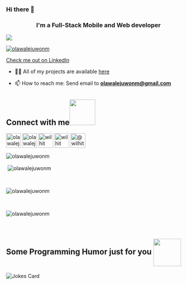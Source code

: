 <!--

![](https://visitor-badge.laobi.icu/badge?page_id=OlawaleJuwonM.OlawaleJuwonM)

[![Github](https://img.shields.io/github/followers/CharalambosIoannou?label=Follow&style=social)](https://github.com/OlawaleJuwonm)

![GitHub stats](https://github-readme-stats.vercel.app/api?username=OlawaleJuwonM&show_icons=true&theme=tokyonight)

![Top Langs](https://github-readme-stats.vercel.app/api/top-langs/?username=OlawaleJuwonM&theme=tokyonight)

-->

<!--
**olawalejuwonm/olawalejuwonm** is a ✨ _special_ ✨ repository because its `README.md` (this file) appears on your GitHub profile.

Here are some ideas to get you started:

- 🔭 I’m currently working on ...
- 🌱 I’m currently learning ...
- 👯 I’m looking to collaborate on ...
- 🤔 I’m looking for help with ...
- 💬 Ask me about ...
- 📫 How to reach me: ...
- 😄 Pronouns: ...
- ⚡ Fun fact: ...
-->


### Hi there 👋
<h3 align="center">I'm a Full-Stack Mobile and Web developer</h3>

<!-- <p align="left"> <img src="https://komarev.com/ghpvc/?username=olawalejuwonm&label=Profile%20views&color=0e75b6&style=flat" alt="olawalejuwonm" /> </p> -->
![](https://visitor-badge.laobi.icu/badge?page_id=OlawaleJuwonM.OlawaleJuwonM)
<!-- <p align="left"> <a href='https://archiveprogram.github.com/'><img src='https://raw.githubusercontent.com/acervenky/animated-github-badges/master/assets/acbadge.gif' width='3%' height='3%'></a> <a href='https://docs.github.com/en/developers'><img src='https://raw.githubusercontent.com/acervenky/animated-github-badges/master/assets/devbadge.gif' width='3%' height='3%'></a> <a href='https://github.com/pricing'><img src='https://raw.githubusercontent.com/acervenky/animated-github-badges/master/assets/pro.gif' width='3%' height='3%'></a> <a href='https://stars.github.com/'><img src='https://raw.githubusercontent.com/acervenky/animated-github-badges/master/assets/starbadge.gif' width='3%' height='3%'></a> <a href='https://docs.github.com/en/github/supporting-the-open-source-community-with-github-sponsors'><img src='https://raw.githubusercontent.com/acervenky/animated-github-badges/master/assets/sponsorbadge.gif' width='3%' height='3%'></a> </p> -->
<!-- <p align="left"> <a href="https://github.com/ryo-ma/github-profile-trophy"><img src="https://github-profile-trophy.vercel.app/?username=olawalejuwonm" alt="rvndsngwn" /></a> </p> -->

<p align="left"> <a href="https://twitter.com/olawalejuwonm" target="blank"><img src="https://img.shields.io/twitter/follow/olawalejuwonm?logo=twitter&style=for-the-badge" alt="olawalejuwonm" /></a> </p>


 
<!-- - 🔭 I’m currently working with [Akilli X](https://www.akillix.com/)
 -->
<!-- - 🌱 I’m currently learning **GraphQL with Dart and Flutter**
 -->
<!-- - 👯 I’m looking to collaborate on [Flutter Based Projects](https://wilfriedkongolo.wilhitorg.com)
 -->
<!-- - 🤝 I’m looking for help with [DS, AI and ML based projects](https://www.wilfriedkongolo.wilhitorg.com)
 -->
 <a href="https://www.linkedin.com/in/olawalejuwonm/" target="blank">Check me out on LinkedIn</a>
- 👨‍💻 All of my projects are available [here](https://olawalejuwonm.herokuapp.com)

<!-- - 📝 I write articles at times on [Medium](https://medium.com/olawalejuwonm)
 -->
<!-- - 💬 Ask me about **Flutter, Android, Web, Python**
 -->
- 📫 How to reach me: Send email to **olawalejuwonm@gmail.com**

<!-- - 📄 Know about my experiences [Wilfried/Wilhit](https://www.wilfriedkongolo.wilhitorg.com)
 -->
<!-- - ⚡ Fun fact **I think of coding and designing as breathing**
 -->


<h2 align="left">Connect with me<img src='https://raw.githubusercontent.com/ShahriarShafin/ShahriarShafin/main/Assets/handshake.gif' width="70px"></h2>
<p align="left">
<!-- <a href="https://dev.to/olawalejuwonm" target="blank"><img align="center" src="https://www.vectorlogo.zone/logos/devto/devto-icon.svg" alt="olawalejuwonm" height="40" width="40" /></a> -->
<a href="https://twitter.com/olawalejuwonm" target="blank"><img align="center" src="https://img.icons8.com/doodle/96/000000/twitter--v1.png" alt="olawalejuwonm" height="40" width="40" /></a>
<a href="https://www.linkedin.com/in/olawalejuwonm/" target="blank"><img align="center" src="https://img.icons8.com/doodle/96/000000/linkedin--v2.png" alt="olawalejuwonm" height="40" width="40" /></a>
<!-- <a href="https://stackoverflow.com/users/12103749/olawalejuwonm?" target="blank"><img align="center" src="https://img.icons8.com/color/96/000000/stackoverflow.png" alt="wilhit" height="40" width="40" /></a> -->
<a href="https://www.facebook.com/olawalejuwonm" target="blank"><img align="center" src="https://img.icons8.com/doodle/96/000000/facebook-new.png" alt="wilhit" height="40" width="40" /></a>
<a href="https://www.instagram.com/olawalejuwonm/" target="blank"><img align="center" src="https://img.icons8.com/doodle/48/000000/instagram-new.png" alt="wilhit" height="40" width="40" /></a>
<a href="https://medium.com/@olawalejuwonm" target="blank"><img align="center" src="https://img.icons8.com/nolan/96/medium-new.png" alt="@wilhit" height="40" width="40" /></a> 
<!-- <a href="https://t.me/wilhit" target="blank"><img align="center" src="https://img.icons8.com/doodle/96/000000/telegram-app.png" alt="wilhit" height="40" width="40" /></a>  -->
<!-- <a href="https://www.youtube.com/channel/UCaNK_SsXyXh0IWUE8GuzMkQ/featured" target="blank"><img align="center" src="https://img.icons8.com/doodle/96/000000/youtube--v1.png" alt="wilhit" height="40" width="40" /></a> -->
</p>

<!-- 
<h2 align="left">Languages and Tools I use <img src = "https://media2.giphy.com/media/QssGEmpkyEOhBCb7e1/giphy.gif?cid=ecf05e47a0n3gi1bfqntqmob8g9aid1oyj2wr3ds3mg700bl&rid=giphy.gif" width = 25px></h2>
<p align="left"> 
<a href="https://dart.dev" target="_blank"> <img src="https://www.vectorlogo.zone/logos/dartlang/dartlang-icon.svg" alt="dart" width="40" height="40"/> </a>  
<a href="https://flutter.dev" target="_blank"> <img src="https://www.vectorlogo.zone/logos/flutterio/flutterio-icon.svg" alt="flutter" width="40" height="40"/> </a> 
<!-- <a href="https://git-scm.com/" target="_blank"> <img src="https://www.vectorlogo.zone/logos/git-scm/git-scm-icon.svg" alt="git" width="40" height="40"/> </a> 
<a href="https://www.java.com/en/" target="_blank"> <img src="https://www.vectorlogo.zone/logos/java/java-icon.svg" alt="java" width="40" height="40"/> </a> 
<a href="https://www.linux.org/" target="_blank"> <img src="https://raw.githubusercontent.com/devicons/devicon/master/icons/linux/linux-original.svg" alt="linux" width="40" height="40"/> </a> 
<a href="https://html.com/html5/" target="_blank"> <img src="https://www.vectorlogo.zone/logos/w3_html5/w3_html5-icon.svg" alt="html5" width="40" height="40"/> </a> 
<a href="https://www.python.org/" target="_blank"> <img src="https://www.vectorlogo.zone/logos/python/python-icon.svg" alt="swift" width="40" height="40"/> </a> 
</p>
-->

<!-- 
<h2 align="left">Support <img src = "https://media.giphy.com/media/rvqW0D0PPhHOLB3eK8/giphy.gif" width = 50px></h2>
 <p><a href="https://www.buymeacoffee.com/wilhit"> <img align="left" src="https://cdn.buymeacoffee.com/buttons/v2/default-yellow.png" height="50" width="210" alt="olawalejuwonm" /></a></p><br><br> 
<br>

-->
<p><img align="left" src="https://github-readme-stats.vercel.app/api/top-langs?username=olawalejuwonm&show_icons=true&locale=en&layout=compact" alt="olawalejuwonm" /></p>
<br>
<p>&nbsp;<img align="center" src="https://github-readme-stats.vercel.app/api?username=olawalejuwonm&show_icons=true&locale=en" alt="olawalejuwonm" /></p>
<br>
<p><img align="center" src="https://github-readme-streak-stats.herokuapp.com/?user=olawalejuwonm&" alt="olawalejuwonm" /></p>
<br>
<p><img align="center" src="https://activity-graph.herokuapp.com/graph?username=olawalejuwonm" alt="olawalejuwonm" /></p>
<br>
<h2> Some Programming Humor just for you <img align ='center' src='https://media2.giphy.com/media/UQDSBzfyiBKvgFcSTw/giphy.gif?cid=ecf05e47p3cd513axbek3f56ti3jzizq8hincw20jauyyfyw&rid=giphy.gif' width = '75px'></h2>

![Jokes Card](https://readme-jokes.vercel.app/api?theme=solidBlue)

